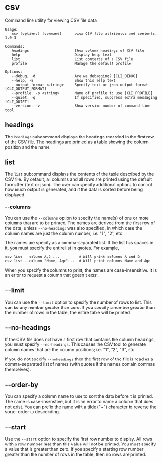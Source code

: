 # csv
Command line utility for viewing CSV file data.

    Usage:
       csv [options] [command]      view CSV file attributes and contents, 1.0-3

    Commands:
       headings                     Show column headings of CSV file   
       help                         Display help text                  
       list                         List contents of a CSV file        
       profile                      Manage the default profile         

    Options:
       --debug, -d                  Are we debugging? [CLI_DEBUG]                            
       --help, -h                   Show this help text                                      
       --output-format <string>     Specify text or json output format [CLI_OUTPUT_FORMAT]   
       --profile, -p <string>       Name of profile to use [CLI_PROFILE]                     
       --quiet, -q                  If specified, suppress extra messaging [CLI_QUIET]       
       --version, -v                Show version number of command line tool  


## headings

The `headings` subcommand displays the headings recorded in the first row of the CSV file.
The headings are printed as a table showing the column position and the name.

## list

The `list` subcommand displays the contents of the table described by the CSV file. By
default, all columns and all rows are printed using the default formatter (text or json).
The user can specify additional options to control how much output is generated, and if
the data is sorted before being displayed.

### --columns
You can use the `--columns` option to specify the name(s) of one or more columns that are
to be printed. The names are derived from the first row of the data, unless `--no-headings`
was also specified, in which case the column names are just the column number, i.e. "1", "2",
etc.

The names are specify as a comma-separated list. If the list has spaces in it, you must
specify the entire list in quotes. For example,

    csv list --column A,B ...         # Will print columns A and B
    csv list --column "Name, Age"...  # Will print columns Name and Age

When you specify the columns to print, the names are case-insensitive. It is an error to
request a column that goesn't exist.

## --limit
You can use the `--limit` option to specify the number of rows to list. This can be any 
number greater than zero. If you specify a number greater than the number of rows in the
table, the entire table will be printed.

## --no-headings
If the CSV file does not have a first row that contains the column headings, you must
specify `--no-headings`. This causes the CSV tool to generate column names that are the
column positions; i.e. "1", "2", "3", etc.

If you do not specify `--noheadings` then the first row of the file is read as a
comma-separated list of names (with quotes if the names contain commas themselves).

## --order-by
You can specify a column name to use to sort the data before it is printed. The name
is case-insenstive, but it is an error to name a column that does not exist. You can
prefix the name wiht a tilde ("~") character to reverse the sorter order to descending.

## --start
Use the `--start` option to specify the first row number to display. All rows with a
row number less than this value will not be printed. You must specify a value that is
greater than zero. If you specify a starting row number greater than the number of
rows in the table, then no rows are printed.
